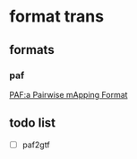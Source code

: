# format trans

## formats

### paf

[PAF:a Pairwise mApping Format](https://github.com/lh3/miniasm/blob/master/PAF.md)

## todo list

- [ ] paf2gtf
